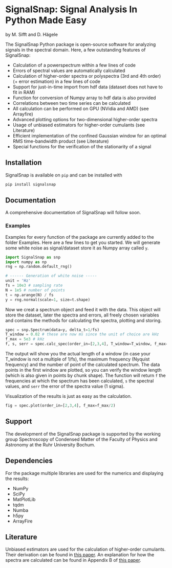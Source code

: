 # SignalSnap: Signal Analysis In Python Made Easy 
by M. Sifft and D. Hägele

The SignalSnap Python package is open-source software for analyzing signals in the spectral domain. Here, a few outstanding 
features of SignalSnap:
* Calculation of a powerspectrum within a few lines of code
* Errors of spectral values are automatically calculated 
* Calculation of higher-order spectra or polyspectra (3rd and 4th order) (+ error estimation) in a few lines of code
* Support for just-in-time import from hdf data (dataset does not have to fit in RAM)
* Function for conversion of Numpy array to hdf data is also provided
* Correlations between two time series can be calculated
* All calculation can be performed on GPU (NVidia and AMD) (see Arrayfire) 
* Advanced plotting options for two-dimensional higher-order spectra 
* Usage of unbiased estimators for higher-order cumulants (see Literature)
* Efficient implementation of the confined Gaussian window for an optimal RMS time-bandwidth product (see Literature)
* Special functions for the verification of the stationarity of a signal

## Installation
SignalSnap is available on `pip` and can be installed with 
```bash
pip install signalsnap
```

## Documentation
A comprehensive documentation of SignalSnap will follow soon. 

### Examples
Examples for every function of the package are currently added to the folder Examples. Here are a few lines 
to get you started. We will generate some white noise as signal/dataset store it as Numpy array called `y`.

```python
import SignalSnap as snp
import numpy as np
rng = np.random.default_rng()

# ------ Generation of white noise -----
unit = 'Hz'
fs = 10e3 # sampling rate
N = 1e5 # number of points
t = np.arange(N) / fs
y = rng.normal(scale=1, size=t.shape)
```

Now we creat a spectrum object and feed it with the data. This object will store the dataset, 
later the spectra and errors, all freely chosen variables and contains 
the methods for calculating the spectra, plotting and storing.

```python
spec = snp.Spectrum(data=y, delta_t=1/fs)
T_window = 0.02 # these are now ms since the unit of choice are kHz
f_max = 5e3 # kHz
f, s, serr = spec.calc_spec(order_in=[2,3,4], T_window=T_window, f_max=f_max, backend='cpu')
```
The output will show you the actual length of a window (in case your T_window is not a multiple of 1/fs), the maximum 
frequency (Nyquist frequency) and the number of point of the calculated spectrum. The data points in the first window 
are plotted, so you can verify the window length (which is also given in points by chunk shape). The function will 
return `f` the frequencies at which the spectrum has been calculated, `s` the spectral values, and `serr` the error 
of the spectra value (1 sigma).

Visualization of the results is just as easy as the calculation.

```python
fig = spec.plot(order_in=[2,3,4], f_max=f_max/2)
```


## Support
The development of the SignalSnap package is supported by the working group Spectroscopy of Condensed Matter of the 
Faculty of Physics and Astronomy at the Ruhr University Bochum.

## Dependencies
For the package multiple libraries are used for the numerics and displaying the results:
* NumPy
* SciPy
* MatPlotLib
* tqdm
* Numba
* h5py
* ArrayFire

## Literature
Unbiased estimators are used for the calculation of higher-order cumulants. Their derivation can be found in
[this paper](https://arxiv.org/abs/2011.07992). An explanation for how the spectra are calculated can be found in
Appendix B of [this paper](https://doi.org/10.1103/PhysRevResearch.3.033123).